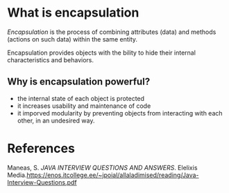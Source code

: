 # What is encapsulation 

*Encapsulation* is the process of combining attributes (data) and methods 
(actions on such data) within the same entity.

Encapsulation provides objects with the bility to hide their 
internal characteristics and behaviors. 

## Why is encapsulation powerful? 
- the internal state of each object is protected
- it increases usability and maintenance of code
- it imporved modularity by preventing objects from 
  interacting with each other, in an undesired way. 

# References 
Maneas, S. *JAVA INTERVIEW QUESTIONS AND ANSWERS*. 
	Elelixis Media.<https://enos.itcollege.ee/~jpoial/allaladimised/reading/Java-Interview-Questions.pdf>  
